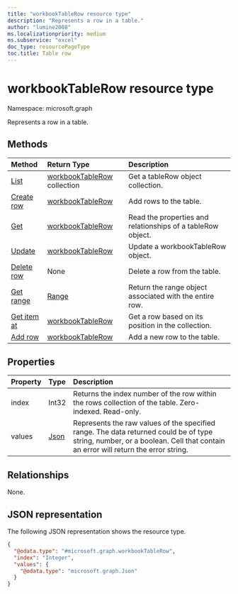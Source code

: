 ```yaml
---
title: "workbookTableRow resource type"
description: "Represents a row in a table."
author: "lumine2008"
ms.localizationpriority: medium
ms.subservice: "excel"
doc_type: resourcePageType
toc.title: Table row
---
```


# workbookTableRow resource type

Namespace: microsoft.graph

Represents a row in a table.


## Methods

| Method		   | Return Type	|Description|
|:---------------|:--------|:----------|
|[List](../api/tablerow-list.md) | [workbookTableRow]( workbooktablerow.md) collection |Get a tableRow object collection. |
|[Create row](../api/table-post-rows.md)|[workbookTableRow]( workbooktablerow.md)|Add rows to the table.|
|[Get](../api/tablerow-get.md) | [workbookTableRow]( workbooktablerow.md) |Read the properties and relationships of a tableRow object.|
|[Update](../api/tablerow-update.md) | [workbookTableRow]( workbooktablerow.md)	|Update a workbookTableRow object. |
|[Delete row](../api/tablerow-delete.md)|None|Delete a row from the table.|
|[Get range](../api/tablerow-range.md)|[Range](workbookrange.md)|Return the range object associated with the entire row.|
|[Get item at](../api/tablerowcollection-itemat.md)|[workbookTableRow]( workbooktablerow.md)|Get a row based on its position in the collection.|
|[Add row](../api/tablerowcollection-add.md)|[workbookTableRow]( workbooktablerow.md)|Add a new row to the table.|

## Properties
| Property	   | Type	|Description|
|:---------------|:--------|:----------|
|index|Int32|Returns the index number of the row within the rows collection of the table. Zero-indexed. Read-only.|
|values|[Json](../resources/json.md)|Represents the raw values of the specified range. The data returned could be of type string, number, or a boolean. Cell that contain an error will return the error string.|

## Relationships
None.


## JSON representation

The following JSON representation shows the resource type.

<!-- {
  "blockType": "resource",
  "@odata.type": "microsoft.graph.workbookTableRow",
  "openType": false
}
-->
``` json
{
  "@odata.type": "#microsoft.graph.workbookTableRow",
  "index": "Integer",
  "values": {
    "@odata.type": "microsoft.graph.Json"
  }
}
```

<!-- uuid: 8fcb5dbc-d5aa-4681-8e31-b001d5168d79
2015-10-25 14:57:30 UTC -->
<!-- {
  "type": "#page.annotation",
  "description": "workbookTableRow resource",
  "keywords": "",
  "section": "documentation",
  "tocPath": ""
}-->

